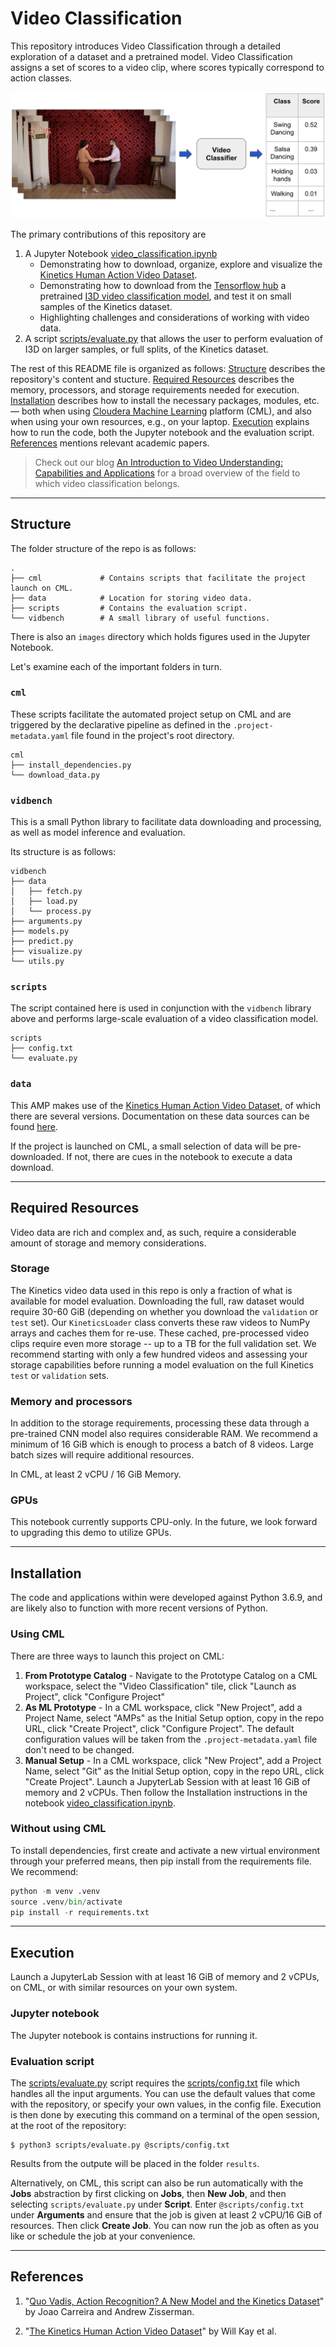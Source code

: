 # Video Classification

This repository introduces Video Classification through a detailed exploration of a dataset and a pretrained model. Video Classification assigns a set of scores to a video clip, where scores typically correspond to action classes.

![Upsampling](images/video_classification_task.png)

The primary contributions of this repository are

1. A Jupyter Notebook [video_classification.ipynb](video_classification.ipynb)
    - Demonstrating how to download, organize, explore and visualize the [Kinetics Human Action Video Dataset](https://deepmind.com/research/open-source/kinetics).
    - Demonstrating how to download from the [Tensorflow hub](https://www.tensorflow.org/hub) a pretrained [I3D video classification model](https://deepmind.com/research/open-source/i3d-model), and test it on small samples of the Kinetics dataset. 
    - Highlighting challenges and considerations of working with video data. 
2. A script [scripts/evaluate.py](scripts/evaluate.py) that allows the user to perform evaluation of I3D on larger samples, or full splits, of the Kinetics dataset.

The rest of this README file is organized as follows:
[Structure](##Structure) describes the repository's content and stucture.
[Required Resources](##Computational-Resources) describes the memory, processors, and storage requirements needed for execution.
[Installation](##Installation) describes how to install the necessary packages, modules, etc. — both when using [Cloudera Machine Learning](https://www.cloudera.com/products/machine-learning.html) platform (CML), and also when using your own resources, e.g., on your laptop.
[Execution](##Execution) explains how to run the code, both the Jupyter notebook and the evaluation script.
[References](##References) mentions relevant academic papers.

> Check out our blog [An Introduction to Video Understanding: Capabilities and Applications](https://blog.fastforwardlabs.com/2021/12/14/an-introduction-to-video-understanding-capabilities-and-applications.html) for a broad overview of the field to which video classification belongs.

-----------

## Structure

The folder structure of the repo is as follows:

```
.
├── cml             # Contains scripts that facilitate the project launch on CML.
├── data            # Location for storing video data. 
├── scripts         # Contains the evaluation script.
└── vidbench        # A small library of useful functions.
```
There is also an `images` directory which holds figures used in the Jupyter Notebook. 

Let's examine each of the important folders in turn.

### `cml`

These scripts facilitate the automated project setup on CML and are triggered by the declarative 
pipeline as defined in the `.project-metadata.yaml` file found in the project's root directory.

```
cml
├── install_dependencies.py
└── download_data.py
```

### `vidbench`

This is a small Python library to facilitate data downloading and processing, as well as model inference and evaluation. 

Its structure is as follows:
```
vidbench
├── data
│   ├── fetch.py     
│   ├── load.py
│   └── process.py
├── arguments.py
├── models.py
├── predict.py
├── visualize.py
└── utils.py
```

### `scripts`

The script contained here is used in conjunction with the `vidbench` library above and performs large-scale evaluation of a video classification model. 

```
scripts
├── config.txt
└── evaluate.py
```

### `data`

This AMP makes use of the [Kinetics Human Action Video Dataset](https://arxiv.org/abs/1705.06950), of which there are several versions. 
Documentation on these data sources can be found [here](https://github.com/cvdfoundation/kinetics-dataset/tree/ed85ec6b29aa569f0e4b21edbc1cd90818446ea4). 

If the project is launched on CML, a small selection of data will be pre-downloaded. If not, there are cues in the notebook to execute a data download. 


-----------

## Required Resources

Video data are rich and complex and, as such, require a considerable amount of storage and memory considerations.

### Storage

The Kinetics video data used in this repo is only a fraction of what is available for model evaluation. Downloading the full, raw dataset would require 30-60 GiB (depending on whether you download the `validation` or `test` set). Our `KineticsLoader` class converts these raw videos to NumPy arrays and caches them for re-use. These cached, pre-processed video clips require even more storage -- up to a TB for the full validation set. We recommend starting with only a few hundred videos and assessing your storage capabilities before running a model evaluation on the full Kinetics `test` or `validation` sets. 

### Memory and processors

In addition to the storage requirements, processing these data through a pre-trained CNN model also requires considerable RAM. We recommend a minimum of 16 GiB which is enough to process a batch of 8 videos. Large batch sizes will require additional resources. 

In CML, at least 2 vCPU / 16 GiB Memory.


### GPUs

This notebook currently supports CPU-only. In the future, we look forward to upgrading this demo to utilize GPUs.

-----------

## Installation

The code and applications within were developed against Python 3.6.9, and are likely also to function with more recent versions of Python.

### Using CML

There are three ways to launch this project on CML:

1. **From Prototype Catalog** - Navigate to the Prototype Catalog on a CML workspace, select the "Video Classification" tile, click "Launch as Project", click "Configure Project"
2. **As ML Prototype** - In a CML workspace, click "New Project", add a Project Name, select "AMPs" as the Initial Setup option, copy in the repo URL, click "Create Project", click "Configure Project". The default configuration values will be taken from the `.project-metadata.yaml` file don't need to be changed.
3. **Manual Setup** - In a CML workspace, click "New Project", add a Project Name, select "Git" as the Initial Setup option, copy in the repo URL, click "Create Project". Launch a JupyterLab Session with at least 16 GiB of memory and 2 vCPUs. Then follow the Installation instructions in the notebook [video_classification.ipynb](video_classification.ipynb).

### Without using CML

To install dependencies, first create and activate a new virtual environment through your preferred means, then pip install from the requirements file. We recommend:

```python
python -m venv .venv
source .venv/bin/activate
pip install -r requirements.txt
```

-----------


## Execution 

Launch a JupyterLab Session with at least 16 GiB of memory and 2 vCPUs, on CML, or with similar resources on your own system.

### Jupyter notebook

The Jupyter notebook is contains instructions for running it.


### Evaluation script

The [scripts/evaluate.py](scripts/evaluate.py) script requires the [scripts/config.txt](scripts/config.txt) file which handles all the input arguments. You can use the default values that come with the repository, or specify your own values, in the config file. Execution is then done by executing this command on a terminal of the open session, at the root of the repository:

```console
$ python3 scripts/evaluate.py @scripts/config.txt
```

Results from the outpute will be placed in the folder `results`.

Alternatively, on CML, this script can also be run automatically with the **Jobs** abstraction by first clicking on **Jobs**, then **New Job**, and then selecting `scripts/evaluate.py` under **Script**. Enter `@scripts/config.txt` under **Arguments** and ensure that the job is given at least 2 vCPU/16 GiB of resources. Then click **Create Job**. You can now run the job as often as you like or schedule the job at your convenience.


-----------

## References

1. "[Quo Vadis, Action Recognition? A New Model and the Kinetics Dataset](https://arxiv.org/abs/1705.07750)" by Joao Carreira and Andrew Zisserman.

1. "[The Kinetics Human Action Video Dataset](https://arxiv.org/abs/1705.06950)" by Will Kay et al.
